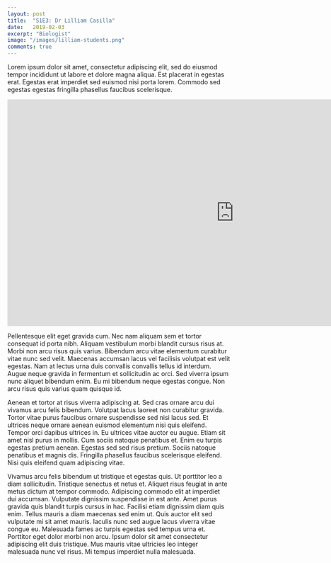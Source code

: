 ```yaml
---
layout: post
title:  "S1E3: Dr Lilliam Casilla"
date:   2019-02-03
excerpt: "Biologist"
image: "/images/lilliam-students.png"
comments: true
---
```


Lorem ipsum dolor sit amet, consectetur adipiscing elit, sed do eiusmod tempor incididunt ut labore et dolore magna aliqua. Est placerat in egestas erat. Egestas erat imperdiet sed euismod nisi porta lorem. Commodo sed egestas egestas fringilla phasellus faucibus scelerisque. 


<iframe width="1024" height="512" src="https://ucdavis.app.box.com/s/3vslpzsto8pb3n6uhwv15jnmyigzf0ap/file/492571723963" frameborder="0" marginwidth="0" marginheight="0" scrolling="no" seamless allowfullscreen></iframe>

Pellentesque elit eget gravida cum. Nec nam aliquam sem et tortor consequat id porta nibh. Aliquam vestibulum morbi blandit cursus risus at. Morbi non arcu risus quis varius. Bibendum arcu vitae elementum curabitur vitae nunc sed velit. Maecenas accumsan lacus vel facilisis volutpat est velit egestas. Nam at lectus urna duis convallis convallis tellus id interdum. Augue neque gravida in fermentum et sollicitudin ac orci. Sed viverra ipsum nunc aliquet bibendum enim. Eu mi bibendum neque egestas congue. Non arcu risus quis varius quam quisque id.


Aenean et tortor at risus viverra adipiscing at. Sed cras ornare arcu dui vivamus arcu felis bibendum. Volutpat lacus laoreet non curabitur gravida. Tortor vitae purus faucibus ornare suspendisse sed nisi lacus sed. Et ultrices neque ornare aenean euismod elementum nisi quis eleifend. Tempor orci dapibus ultrices in. Eu ultrices vitae auctor eu augue. Etiam sit amet nisl purus in mollis. Cum sociis natoque penatibus et. Enim eu turpis egestas pretium aenean. Egestas sed sed risus pretium. Sociis natoque penatibus et magnis dis. Fringilla phasellus faucibus scelerisque eleifend. Nisi quis eleifend quam adipiscing vitae.

Vivamus arcu felis bibendum ut tristique et egestas quis. Ut porttitor leo a diam sollicitudin. Tristique senectus et netus et. Aliquet risus feugiat in ante metus dictum at tempor commodo. Adipiscing commodo elit at imperdiet dui accumsan. Vulputate dignissim suspendisse in est ante. Amet purus gravida quis blandit turpis cursus in hac. Facilisi etiam dignissim diam quis enim. Tellus mauris a diam maecenas sed enim ut. Quis auctor elit sed vulputate mi sit amet mauris. Iaculis nunc sed augue lacus viverra vitae congue eu. Malesuada fames ac turpis egestas sed tempus urna et. Porttitor eget dolor morbi non arcu. Ipsum dolor sit amet consectetur adipiscing elit duis tristique. Mus mauris vitae ultricies leo integer malesuada nunc vel risus. Mi tempus imperdiet nulla malesuada.


